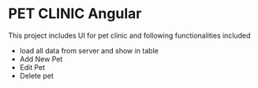 <h1>PET CLINIC Angular</h1>

<p>This project includes UI for pet clinic and following functionalities included </p>
  <ul>
  <li>load all data from server and show in table</li>
  <li>Add New Pet</li>
  <li>Edit Pet</li>
  <li>Delete pet</li>
  </ul>


